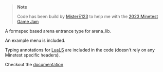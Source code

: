 > **Note**
>
> Code has been build by [MisterE123](https://github.com/MisterE123) to help me with the [2023 Minetest Game Jam](https://jam.minetest.net)

A formspec based arena entrance type for arena_lib.

An example menu is included.

Typing annotations for [LuaLS](https://luals.github.io) are included in the code (doesn't rely on any Minetest specific headers).

Checkout the [documentation](https://github.com/AFCMS/stent/blob/master/README.md#how-to-use)
